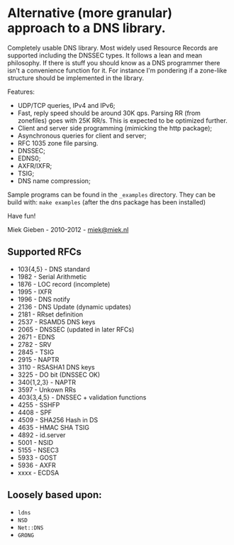# Alternative (more granular) approach to a DNS library.

Completely usable DNS library. Most widely used Resource Records are
supported including the DNSSEC types. It follows a lean and mean philosophy.
If there is stuff you should know as a DNS programmer there isn't a convenience
function for it. For instance I'm pondering if a zone-like structure should be
implemented in the library.

Features:

* UDP/TCP queries, IPv4 and IPv6;
* Fast, reply speed should be around 30K qps. Parsing RR (from zonefiles)
    goes with 25K RR/s.
    This is expected to be optimized further.
* Client and server side programming (mimicking the http package);
* Asynchronous queries for client and server;
* RFC 1035 zone file parsing.
* DNSSEC;
* EDNS0;
* AXFR/IXFR;
* TSIG;
* DNS name compression;

Sample programs can be found in the `_examples` directory. They can 
be build with: `make examples` (after the dns package has been installed)

Have fun!

Miek Gieben  -  2010-2012 - miek@miek.nl

## Supported RFCs

* 103{4,5}  - DNS standard
* 1982 - Serial Arithmetic
* 1876 - LOC record (incomplete)
* 1995 - IXFR
* 1996 - DNS notify
* 2136 - DNS Update (dynamic updates)
* 2181 - RRset definition
* 2537 - RSAMD5 DNS keys
* 2065 - DNSSEC (updated in later RFCs)
* 2671 - EDNS
* 2782 - SRV
* 2845 - TSIG
* 2915 - NAPTR
* 3110 - RSASHA1 DNS keys
* 3225 - DO bit (DNSSEC OK)
* 340{1,2,3} - NAPTR
* 3597 - Unkown RRs
* 403{3,4,5} - DNSSEC + validation functions
* 4255 - SSHFP
* 4408 - SPF
* 4509 - SHA256 Hash in DS
* 4635 - HMAC SHA TSIG
* 4892 - id.server
* 5001 - NSID 
* 5155 - NSEC3
* 5933 - GOST
* 5936 - AXFR
* xxxx - ECDSA

## Loosely based upon:

* `ldns`
* `NSD`
* `Net::DNS`
* `GRONG`
